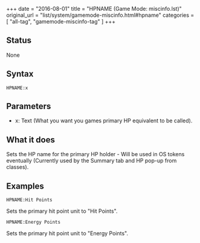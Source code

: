 +++
date = "2016-08-01"
title = "HPNAME (Game Mode: miscinfo.lst)"
original_url = "list/system/gamemode-miscinfo.html#hpname"
categories = [ "all-tag", "gamemode-miscinfo-tag" ]
+++

## Status

None

## Syntax

`HPNAME:x`

## Parameters

-   x: Text (What you want you games primary HP
    equivalent to be called).



What it does
------------

Sets the HP name for the primary HP holder - Will be used in OS tokens
eventually (Currently used by the Summary tab and HP pop-up from
classes).

Examples
--------

`HPNAME:Hit Points`

Sets the primary hit point unit to "Hit Points".

`HPNAME:Energy Points`

Sets the primary hit point unit to "Energy Points".

